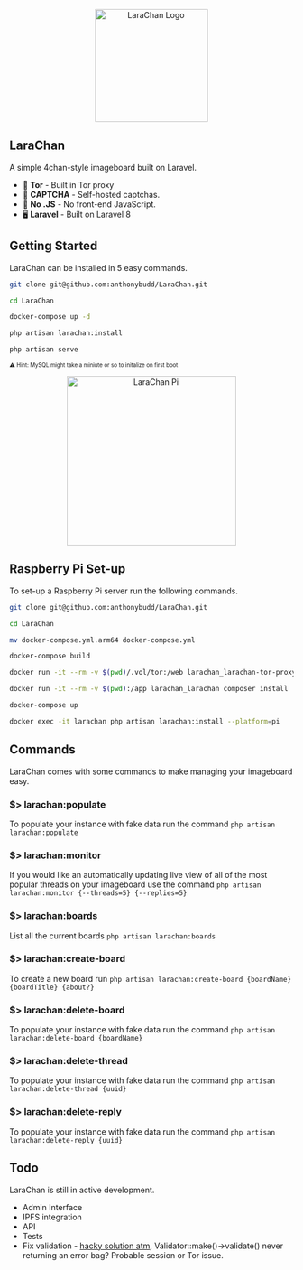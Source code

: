 <p  align="center">
<img src="https://raw.githubusercontent.com/anthonybudd/LaraChan/8.x/docs/img/logo-long.png" width="200" alt="LaraChan Logo">
</p>

## LaraChan
A simple 4chan-style imageboard built on Laravel. 

- 🧅 **Tor** - Built in Tor proxy
- 🤖 **CAPTCHA** - Self-hosted captchas.
- 🚫 **No .JS** - No front-end JavaScript.
- 🖥 **Laravel** - Built on Laravel 8



## Getting Started
LaraChan can be installed in 5 easy commands. 

```sh
git clone git@github.com:anthonybudd/LaraChan.git

cd LaraChan

docker-compose up -d

php artisan larachan:install

php artisan serve
```
<sub><sup>⚠️ Hint: MySQL might take a miniute or so to initalize on first boot</sub></sup>

<p  align="center">
<img src="https://raw.githubusercontent.com/anthonybudd/LaraChan/8.x/docs/img/pi.png" width="300" alt="LaraChan Pi">
</p>

## Raspberry Pi Set-up
To set-up a Raspberry Pi server run the following commands.
```sh
git clone git@github.com:anthonybudd/LaraChan.git

cd LaraChan

mv docker-compose.yml.arm64 docker-compose.yml

docker-compose build

docker run -it --rm -v $(pwd)/.vol/tor:/web larachan_larachan-tor-proxy generate ^lc

docker run -it --rm -v $(pwd):/app larachan_larachan composer install

docker-compose up

docker exec -it larachan php artisan larachan:install --platform=pi
```

## Commands
LaraChan comes with some commands to make managing your imageboard easy.

### $> larachan:populate
To populate your instance with fake data run the command 
`php artisan larachan:populate`

### $> larachan:monitor
If you would like an automatically updating live view of all of the most popular threads on your imageboard use the command 
`php artisan larachan:monitor {--threads=5} {--replies=5}`

### $> larachan:boards
List all the current boards 
`php artisan larachan:boards`

### $> larachan:create-board
To create a new board run 
`php artisan larachan:create-board {boardName} {boardTitle} {about?}`

### $> larachan:delete-board
To populate your instance with fake data run the command 
`php artisan larachan:delete-board {boardName}`

### $> larachan:delete-thread
To populate your instance with fake data run the command 
`php artisan larachan:delete-thread {uuid}`

### $> larachan:delete-reply
To populate your instance with fake data run the command 
`php artisan larachan:delete-reply {uuid}`

  
## Todo
LaraChan is still in active development. 

- Admin Interface
- IPFS integration
- API
- Tests
- Fix validation - [hacky solution atm](https://github.com/anthonybudd/LaraChan/blob/8.x/packages/LaraChan/Core/src/Http/Controllers/ThreadController.php#L60), Validator::make()->validate() never returning an error bag? Probable session or Tor issue.